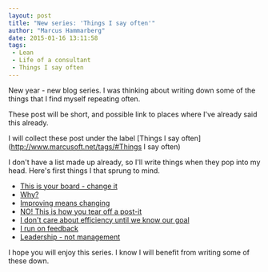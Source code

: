 ```yaml
---
layout: post
title: "New series: 'Things I say often'"
author: "Marcus Hammarberg"
date: 2015-01-16 13:11:58
tags:
 - Lean
 - Life of a consultant
 - Things I say often
---
```


New year - new blog series. I was thinking about writing down some of the things that I find myself repeating often.

These post will be short, and possible link to places where I've already said this already.

I will collect these post under the label [Things I say often](http://www.marcusoft.net/tags/#Things I say often)

I don't have a list made up already, so I'll write things when they pop into my head. Here's first things I that sprung to mind.

- [This is your board - change it](http://www.marcusoft.net/2015/01/this-is-your-board---change-it.html)
- [Why?](http://www.marcusoft.net/2015/01/things-i-say-often-why.html)
- [Improving means changing](http://www.marcusoft.net/2015/01/improving_means_changing.html)
- [NO! This is how you tear off a post-it](http://www.marcusoft.net/2015/01/this-is-how-you-tear-off-a-post-it.html)
- [I don't care about efficiency until we know our goal](http://www.marcusoft.net/2015/01/i-dont-care-about-efficiency-until-we-know-our-goal.html)
- [I run on feedback](http://www.marcusoft.net/2015/01/i-run-on-feedback.html)
- [Leadership - not management](http://www.marcusoft.net/2015/01/leadership---not-management.html)

I hope you will enjoy this series. I know I will benefit from writing some of these down.